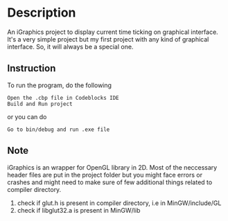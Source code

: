 # Description
An iGraphics project to display current time ticking on graphical interface. It's a very simple project but my first project with any kind of graphical interface. So, it will always be a special one.

## Instruction

To run the program, do the following

```
Open the .cbp file in Codeblocks IDE
Build and Run project
```

or you can do

```
Go to bin/debug and run .exe file
```

## Note

iGraphics is an wrapper for OpenGL library in 2D. Most of the neccessary header files are put in the project folder but you might face errors or crashes and might need to make sure of few additional things related to compiler directory.

1. check if glut.h is present in compiler directory, i.e in MinGW/include/GL
2. check if libglut32.a is present in MinGW/lib
